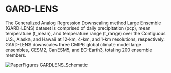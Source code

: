 # GARD-LENS

The Generalized Analog Regression Downscaling method Large Ensemble (GARD-LENS) dataset is comprised of daily precipitation (pcp), mean temperature (t_mean), and temperature range (t_range) over the Contiguous U.S., Alaska, and Hawaii at 12-km, 4-km, and 1-km resolutions, respectively. GARD-LENS downscales three CMIP6 global climate model large ensembles, CESM2, CanESM5, and EC-Earth3, totaling 200 ensemble members.

![PaperFigures GARDLENS_Schematic](https://github.com/samhartke/GARDLENS/assets/150614737/80a76dc1-eb9d-4d91-b0fa-1a278704c64b)

